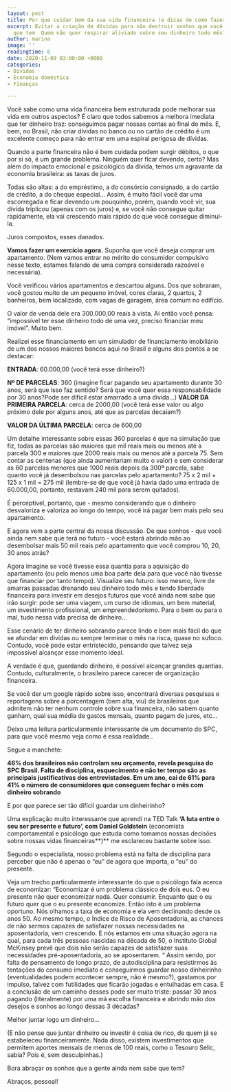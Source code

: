```yaml
---
layout: post
title: Por que cuidar bem da sua vida financeira (e dicas de como fazer isso)?
excerpt: Evitar a criação de dívidas para não destruir sonhos que você ainda nem sabe
  que tem  Quem não quer respirar aliviado sobre seu dinheiro todo mês?
author: marina
image: ''
readingtime: 6
date: 2020-11-09 03:00:00 +0000
categories:
- Dívidas
- Economia doméstica
- Finanças

---
```

Você sabe como uma vida financeira bem estruturada pode melhorar sua vida em outros aspectos? É claro que todos sabemos a melhora imediata que ter dinheiro traz: conseguimos pagar nossas contas ao final do mês. E, bem, no Brasil, não criar dívidas no banco ou no cartão de crédito é um excelente começo para não entrar em uma espiral perigosa de dívidas.

Quando a parte financeira não é bem cuidada podem surgir débitos, o que por si só, é um grande problema. Ninguém quer ficar devendo, certo? Mas além do impacto emocional e psicológico da dívida, temos um agravante da economia brasileira: as taxas de juros.

Todas são altas: a do empréstimo, a do consórcio consignado, a do cartão de crédito, a do cheque especial… Assim, é muito fácil você dar uma escorregada e ficar devendo um pouquinho, porém, quando você vir, sua dívida triplicou (apenas com os juros) e, se você não consegue quitar rapidamente, ela vai crescendo mais rápido do que você consegue diminuí-la.

Juros compostos, esses danados.

**Vamos fazer um exercício agora.** Suponha que você deseja comprar um apartamento. (Nem vamos entrar no mérito do consumidor compulsivo nesse texto, estamos falando de uma compra considerada razoável e necessária).

Você verificou vários apartamentos e descartou alguns. Dos que sobraram, você gostou muito de um pequeno imóvel, cores claras, 2 quartos, 2 banheiros, bem localizado, com vagas de garagem, área comum no edifício.

O valor de venda dele era 300.000,00 reais à vista. Aí então você pensa: “impossível ter esse dinheiro todo de uma vez, preciso financiar meu imóvel”. Muito bem.

Realizei esse financiamento em um simulador de financiamento imobiliário de um dos nossos maiores bancos aqui no Brasil e alguns dos pontos a se destacar:

**ENTRADA**: 60.000,00 (você terá esse dinheiro?)

**Nº DE PARCELAS**: 360 (imagine ficar pagando seu apartamento durante 30 anos, será que isso faz sentido? Será que você quer essa responsabilidade por 30 anos?Pode ser difícil estar amarrado a uma dívida...) **VALOR DA PRIMEIRA PARCELA**: cerca de 2000,00 (você terá esse valor ou algo próximo dele por alguns anos, até que as parcelas decaiam?)

**VALOR DA ÚLTIMA PARCELA**: cerca de 600,00

Um detalhe interessante sobre essas 360 parcelas é que na simulação que fiz, todas as parcelas são maiores que mil reais mais ou menos até a parcela 300 e maiores que 2000 reais mais ou menos até a parcela 75. Sem contar as centenas (que ainda aumentariam muito o valor) e sem considerar as 60 parcelas menores que 1000 reais depois da 300ª parcela, sabe quanto você já desembolsou nas parcelas pelo apartamento? 75 x 2 mil + 125 x 1 mil = 275 mil (lembre-se de que você já havia dado uma entrada de 60.000,00, portanto, restavam 240 mil para serem quitados).

É perceptível, portanto, que - mesmo considerando que o dinheiro desvaloriza e valoriza ao longo do tempo, você irá pagar bem mais pelo seu apartamento.

E agora vem a parte central da nossa discussão. De que sonhos - que você ainda nem sabe que terá no futuro - você estará abrindo mão ao desembolsar mais 50 mil reais pelo apartamento que você comprou 10, 20, 30 anos atrás?

Agora imagine se você tivesse essa quantia para a aquisição do apartamento (ou pelo menos uma boa parte dela para que você não tivesse que financiar por tanto tempo). Visualize seu futuro: isso mesmo, livre de amarras passadas drenando seu dinheiro todo mês e tendo liberdade financeira para investir em desejos futuros que você ainda nem sabe que irão surgir: pode ser uma viagem, um curso de idiomas, um bem material, um investimento profissional, um empreendedorismo. Para o bem ou para o mal, tudo nessa vida precisa de dinheiro...

Esse cenário de ter dinheiro sobrando parece lindo e bem mais fácil do que se afundar em dívidas ou sempre terminar o mês na risca, quase no sufoco. Contudo, você pode estar entristecido, pensando que talvez seja impossível alcançar esse momento ideal.

A verdade é que, guardando dinheiro, é possível alcançar grandes quantias. Contudo, culturalmente, o brasileiro parece carecer de organização financeira.

Se você der um google rápido sobre isso, encontrará diversas pesquisas e reportagens sobre a porcentagem (bem alta, viu) de brasileiros que admitem não ter nenhum controle sobre sua financeira, não sabem quanto ganham, qual sua média de gastos mensais, quanto pagam de juros, etc…

Deixo uma leitura particularmente interessante de um documento do SPC, para que você mesmo veja como é essa realidade..

Segue a manchete:

**46% dos brasileiros não controlam seu orçamento, revela pesquisa do SPC Brasil. Falta de disciplina, esquecimento e não ter tempo são as principais justificativas dos entrevistados. Em um ano, cai de 61% para 41% o número de consumidores que conseguem fechar o mês com dinheiro sobrando**

E por que parece ser tão difícil guardar um dinheirinho?

Uma explicação muito interessante que aprendi na TED Talk **‘A luta entre o seu ser presente e futuro’, com Daniel Goldstein** (economista comportamental e psicólogo que estuda como tomamos nossas decisões sobre nossas vidas financeiras**)** me esclareceu bastante sobre isso.

Segundo o especialista, nosso problema está na falta de disciplina para perceber que não é apenas o “eu” de agora que importa, o “eu” do presente.

Veja um trecho particularmente interessante do que o psicólogo fala acerca de economizar: “Economizar é um problema clássico de dois eus. O eu presente não quer economizar nada. Quer consumir. Enquanto que o eu futuro quer que o eu presente economize. Então isto é um problema oportuno. Nós olhamos a taxa de economia e ela vem declinando desde os anos 50. Ao mesmo tempo, o Índice de Risco de Aposentadoria, as chances de não sermos capazes de satisfazer nossas necessidades na aposentadoria, vem crescendo. E nós estamos em uma situação agora na qual, para cada três pessoas nascidas na década de 50, o Instituto Global McKinsey prevê que dois não serão capazes de satisfazer suas necessidades pré-aposentadoria, ao se aposentarem. “ Assim sendo, por falta de pensamento de longo prazo, de autodisciplina para resistirmos às tentações do consumo imediato e conseguirmos guardar nosso dinheirinho (eventualidades podem acontecer sempre, não é mesmo?), gastamos por impulso, talvez com futilidades que ficarão jogadas e entulhadas em casa. E a conclusão de um caminho desses pode ser muito triste: passar 30 anos pagando (literalmente) por uma má escolha financeira e abrindo mão dos desejos e sonhos ao longo dessas 3 décadas?

Melhor juntar logo um dinheiro…

(E não pense que juntar dinheiro ou investir é coisa de rico, de quem já se estabeleceu financeiramente. Nada disso, existem investimentos que permitem aportes mensais de menos de 100 reais, como o Tesouro Selic, sabia? Pois é, sem desculpinhas.)

Bora abraçar os sonhos que a gente ainda nem sabe que tem?

Abraços, pessoal!